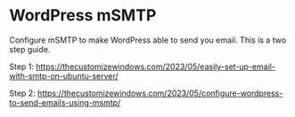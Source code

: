 # WordPress mSMTP

Configure mSMTP to make WordPress able to send you email. This is a two step guide. 

Step 1: https://thecustomizewindows.com/2023/05/easily-set-up-email-with-smtp-on-ubuntu-server/

Step 2: https://thecustomizewindows.com/2023/05/configure-wordpress-to-send-emails-using-msmtp/
